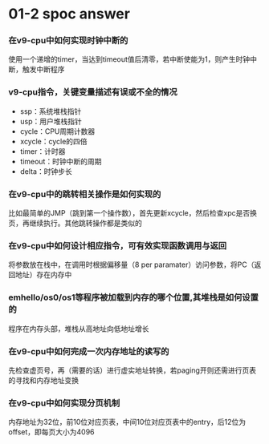 # 01-2 spoc answer

### 在v9-cpu中如何实现时钟中断的

使用一个递增的timer，当达到timeout值后清零，若中断使能为1，则产生时钟中断，触发中断程序

### v9-cpu指令，关键变量描述有误或不全的情况

+ ssp：系统堆栈指针
+ usp：用户堆栈指针
+ cycle：CPU周期计数器
+ xcycle：cycle的四倍
+ timer：计时器
+ timeout：时钟中断的周期
+ delta：时钟步长

### 在v9-cpu中的跳转相关操作是如何实现的

比如最简单的JMP（跳到第一个操作数），首先更新xcycle，然后检查xpc是否换页，再继续执行。其他跳转操作都是类似的

### 在v9-cpu中如何设计相应指令，可有效实现函数调用与返回

将参数放在栈中，在调用时根据偏移量（8 per paramater）访问参数，将PC（返回地址）存在内存中

### emhello/os0/os1等程序被加载到内存的哪个位置,其堆栈是如何设置的

程序在内存头部，堆栈从高地址向低地址增长

### 在v9-cpu中如何完成一次内存地址的读写的

先检查虚页号，再（需要的话）进行虚实地址转换，若paging开则还需进行页表的寻找和内存地址变换

### 在v9-cpu中如何实现分页机制

内存地址为32位，前10位对应页表，中间10位对应页表中的entry，后12位为offset，即每页大小为4096



